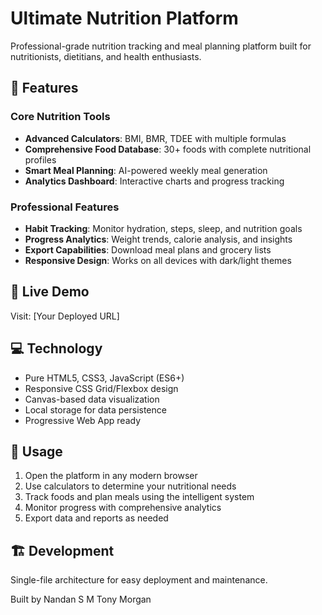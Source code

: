 # Ultimate Nutrition Platform

Professional-grade nutrition tracking and meal planning platform built for nutritionists, dietitians, and health enthusiasts.

## 🚀 Features

### Core Nutrition Tools
- **Advanced Calculators**: BMI, BMR, TDEE with multiple formulas
- **Comprehensive Food Database**: 30+ foods with complete nutritional profiles
- **Smart Meal Planning**: AI-powered weekly meal generation
- **Analytics Dashboard**: Interactive charts and progress tracking

### Professional Features
- **Habit Tracking**: Monitor hydration, steps, sleep, and nutrition goals
- **Progress Analytics**: Weight trends, calorie analysis, and insights
- **Export Capabilities**: Download meal plans and grocery lists
- **Responsive Design**: Works on all devices with dark/light themes

## 🎯 Live Demo

Visit: [Your Deployed URL]

## 💻 Technology

- Pure HTML5, CSS3, JavaScript (ES6+)
- Responsive CSS Grid/Flexbox design
- Canvas-based data visualization
- Local storage for data persistence
- Progressive Web App ready

## 📱 Usage

1. Open the platform in any modern browser
2. Use calculators to determine your nutritional needs
3. Track foods and plan meals using the intelligent system
4. Monitor progress with comprehensive analytics
5. Export data and reports as needed

## 🏗️ Development

Single-file architecture for easy deployment and maintenance.

Built by Nandan S M Tony Morgan